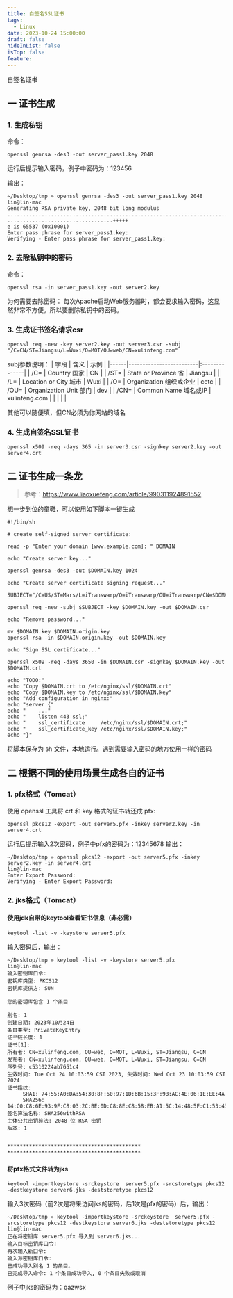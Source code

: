 ```yaml
---
title: 自签名SSL证书
tags:
  - Linux
date: 2023-10-24 15:00:00
draft: false
hideInList: false
isTop: false
feature:
---
```


自签名证书

<!--more-->


## 一 证书生成
### 1. 生成私钥
命令：
```
openssl genrsa -des3 -out server_pass1.key 2048
```
运行后提示输入密码，例子中密码为：123456

输出：
```
~/Desktop/tmp » openssl genrsa -des3 -out server_pass1.key 2048                                                                           lin@lin-mac
Generating RSA private key, 2048 bit long modulus
................................................................................................+++++
..................................+++++
e is 65537 (0x10001)
Enter pass phrase for server_pass1.key:
Verifying - Enter pass phrase for server_pass1.key:
```

### 2. 去除私钥中的密码
命令：
```
openssl rsa -in server_pass1.key -out server2.key
```

为何需要去除密码：
每次Apache启动Web服务器时，都会要求输入密码，这显然非常不方便。所以要删除私钥中的密码。

### 3. 生成证书签名请求csr
```
openssl req -new -key server2.key -out server3.csr -subj "/C=CN/ST=Jiangsu/L=Wuxi/O=MOT/OU=web/CN=xulinfeng.com"
```

subj参数说明：
| 字段 | 含义                    | 示例          |
|------|-------------------------|:--------------|
| /C=  | Country 国家            | CN            |
| /ST= | State or Province 省    | Jiangsu       |
| /L=  | Location or City 城市   | Wuxi          |
| /O=  | Organization 组织或企业 | cetc          |
| /OU= | Organization Unit 部门  | dev           |
| /CN= | Common Name 域名或IP    | xulinfeng.com |
|      |                         |               |  

其他可以随便填，但CN必须为你网站的域名



### 4. 生成自签名SSL证书
```
openssl x509 -req -days 365 -in server3.csr -signkey server2.key -out server4.crt
```

## 二 证书生成一条龙
>参考：https://www.liaoxuefeng.com/article/990311924891552

想一步到位的童鞋，可以使用如下脚本一键生成
```
#!/bin/sh

# create self-signed server certificate:

read -p "Enter your domain [www.example.com]: " DOMAIN

echo "Create server key..."

openssl genrsa -des3 -out $DOMAIN.key 1024

echo "Create server certificate signing request..."

SUBJECT="/C=US/ST=Mars/L=iTranswarp/O=iTranswarp/OU=iTranswarp/CN=$DOMAIN"

openssl req -new -subj $SUBJECT -key $DOMAIN.key -out $DOMAIN.csr

echo "Remove password..."

mv $DOMAIN.key $DOMAIN.origin.key
openssl rsa -in $DOMAIN.origin.key -out $DOMAIN.key

echo "Sign SSL certificate..."

openssl x509 -req -days 3650 -in $DOMAIN.csr -signkey $DOMAIN.key -out $DOMAIN.crt

echo "TODO:"
echo "Copy $DOMAIN.crt to /etc/nginx/ssl/$DOMAIN.crt"
echo "Copy $DOMAIN.key to /etc/nginx/ssl/$DOMAIN.key"
echo "Add configuration in nginx:"
echo "server {"
echo "    ..."
echo "    listen 443 ssl;"
echo "    ssl_certificate     /etc/nginx/ssl/$DOMAIN.crt;"
echo "    ssl_certificate_key /etc/nginx/ssl/$DOMAIN.key;"
echo "}"
```

将脚本保存为 sh 文件，本地运行。遇到需要输入密码的地方使用一样的密码




## 二 根据不同的使用场景生成各自的证书

### 1. pfx格式（Tomcat）
使用 openssl 工具将 crt 和 key 格式的证书转还成 pfx:
```
openssl pkcs12 -export -out server5.pfx -inkey server2.key -in server4.crt
```

运行后提示输入2次密码，例子中pfx的密码为：12345678
输出：
```
~/Desktop/tmp » openssl pkcs12 -export -out server5.pfx -inkey server2.key -in server4.crt                                                lin@lin-mac
Enter Export Password:
Verifying - Enter Export Password:
```

### 2. jks格式（Tomcat）

#### 使用jdk自带的keytool查看证书信息（非必需）
```
keytool -list -v -keystore server5.pfx
```

输入密码后，输出：
```
~/Desktop/tmp » keytool -list -v -keystore server5.pfx                                                                                    lin@lin-mac
输入密钥库口令:
密钥库类型: PKCS12
密钥库提供方: SUN

您的密钥库包含 1 个条目

别名: 1
创建日期: 2023年10月24日
条目类型: PrivateKeyEntry
证书链长度: 1
证书[1]:
所有者: CN=xulinfeng.com, OU=web, O=MOT, L=Wuxi, ST=Jiangsu, C=CN
发布者: CN=xulinfeng.com, OU=web, O=MOT, L=Wuxi, ST=Jiangsu, C=CN
序列号: c5310224ab7651c4
生效时间: Tue Oct 24 10:03:59 CST 2023, 失效时间: Wed Oct 23 10:03:59 CST 2024
证书指纹:
	 SHA1: 74:55:A0:DA:54:30:8F:60:97:1D:6B:15:3F:9B:AC:4E:06:1E:EE:4A
	 SHA256: 14:C0:C8:6E:93:9F:C8:03:2C:BE:0D:C8:8E:C8:58:EB:A1:5C:14:48:5F:C1:53:43:8D:E7:48:CC:B6:79:2D:9B
签名算法名称: SHA256withRSA
主体公共密钥算法: 2048 位 RSA 密钥
版本: 1


*******************************************
*******************************************
```


#### 将pfx格式文件转为jks
```
keytool -importkeystore -srckeystore  server5.pfx -srcstoretype pkcs12 -destkeystore server6.jks -deststoretype pkcs12
```

输入3次密码（前2次是将来访问jks的密码，后1次是pfx的密码）后，输出：
```
~/Desktop/tmp » keytool -importkeystore -srckeystore  server5.pfx -srcstoretype pkcs12 -destkeystore server6.jks -deststoretype pkcs12    lin@lin-mac
正在将密钥库 server5.pfx 导入到 server6.jks...
输入目标密钥库口令:
再次输入新口令:
输入源密钥库口令:
已成功导入别名 1 的条目。
已完成导入命令: 1 个条目成功导入, 0 个条目失败或取消
```
例子中jks的密码为：qazwsx